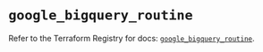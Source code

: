 # `google_bigquery_routine`

Refer to the Terraform Registry for docs: [`google_bigquery_routine`](https://registry.terraform.io/providers/hashicorp/google-beta/5.23.0/docs/resources/google_bigquery_routine).
